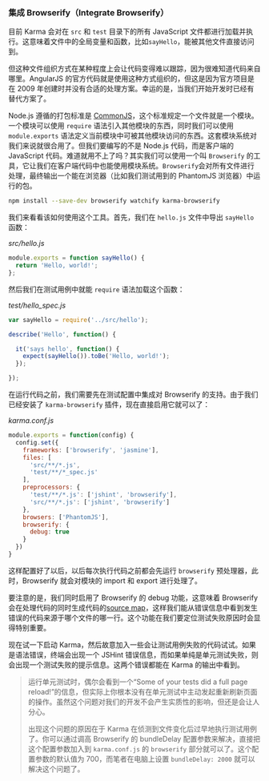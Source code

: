 ### 集成 Browserify（Integrate Browserify）

目前 Karma 会对在 `src` 和 `test` 目录下的所有 JavaScript 文件都进行加载并执行。这意味着文件中的全局变量和函数，比如`sayHello`，能被其他文件直接访问到。

但这种文件组织方式在某种程度上会让代码变得难以跟踪，因为很难知道代码来自哪里。AngularJS 的官方代码就是使用这种方式组织的，但这是因为官方项目是在 2009 年创建时并没有合适的处理方案。幸运的是，当我们开始开发时已经有替代方案了。

Node.js 遵循的打包标准是 [CommonJS](http://wiki.commonjs.org/wiki/CommonJS)，这个标准规定一个文件就是一个模块。一个模块可以使用 `require` 语法引入其他模块的东西，同时我们可以使用 `module.exports` 语法定义当前模块中可被其他模块访问的东西。这套模块系统对我们来说就很合用了。但我们要编写的不是 Node.js 代码，而是客户端的 JavaScript 代码。难道就用不上了吗？其实我们可以使用一个叫 `Browserify` 的工具，它让我们在客户端代码中也能使用模块系统。`Browserify`会对所有文件进行处理，最终输出一个能在浏览器（比如我们测试用到的 PhantomJS 浏览器）中运行的包。

```bash
npm install --save-dev browserify watchify karma-browserify
```

我们来看看该如何使用这个工具。首先，我们在 `hello.js` 文件中导出 `sayHello` 函数：

_src/hello.js_

```js
module.exports = function sayHello() {
  return 'Hello, world!';
};
```

然后我们在测试用例中就能 `require` 语法加载这个函数：

_test/hello_spec.js_

```js
var sayHello = require('../src/hello');

describe('Hello', function() {

  it('says hello', function() {
    expect(sayHello()).toBe('Hello, world!');
  }); 

});
```

在运行代码之前，我们需要先在测试配置中集成对 Browserify 的支持。由于我们已经安装了 `karma-browserify` 插件，现在直接启用它就可以了：

_karma.conf.js_

```js
module.exports = function(config) {
  config.set({
    frameworks: ['browserify', 'jasmine'],
    files: [
      'src/**/*.js',
      'test/**/*_spec.js'
    ],
    preprocessors: {
      'test/**/*.js': ['jshint', 'browserify'],
      'src/**/*.js': ['jshint', 'browserify']
    },
    browsers: ['PhantomJS'],
    browserify: {
      debug: true
    }
  })
}
```

这样配置好了以后，以后每次执行代码之前都会先运行 `browserify` 预处理器，此时，Browserify 就会对模块的 import 和 export 进行处理了。

要注意的是，我们同时启用了 Browserify 的 debug 功能，这意味着 Browserify 会在处理代码的同时生成代码的[source map](http://www.html5rocks.com/en/tutorials/developertools/sourcemaps/)，这样我们能从错误信息中看到发生错误的代码来源于哪个文件的哪一行。这个功能在我们要定位测试失败原因时会显得特别重要。

现在试一下启动 Karma，然后故意加入一些会让测试用例失败的代码试试。如果是语法错误，终端会出现一个 JSHint 错误信息，而如果单纯是单元测试失败，则会出现一个测试失败的提示信息。这两个错误都能在 Karma 的输出中看到。

> 运行单元测试时，偶尔会看到一个“Some of your tests did a full page reload!”的信息，但实际上你根本没有在单元测试中主动发起重新刷新页面的操作。虽然这个问题对我们的开发不会产生实质性的影响，但还是会让人分心。
> 
> 出现这个问题的原因在于 Karma 在侦测到文件变化后过早地执行测试用例了。你可以通过调高 Browserify 的 bundleDelay 配置参数来解决，直接把这个配置参数加入到 `karma.conf.js` 的 `browserify` 部分就可以了。这个配置参数的默认值为 700，而笔者在电脑上设置 `bundleDelay: 2000` 就可以解决这个问题了。